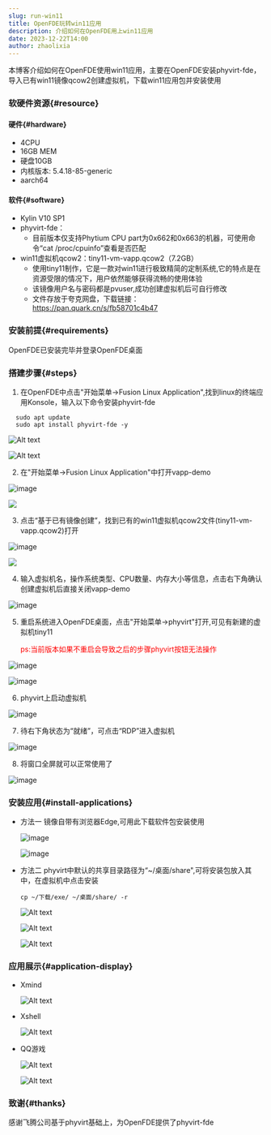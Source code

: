 ```yaml
---
slug: run-win11
title: OpenFDE玩转win11应用
description: 介绍如何在OpenFDE用上win11应用
date: 2023-12-22T14:00
author: zhaolixia
---
```


本博客介绍如何在OpenFDE使用win11应用，主要在OpenFDE安装phyvirt-fde，导入已有win11镜像qcow2创建虚拟机，下载win11应用包并安装使用
<!--truncate-->

### 软硬件资源{#resource}

#### 硬件{#hardware}

* 4CPU
* 16GB MEM
* 硬盘10GB
* 内核版本: 5.4.18-85-generic
* aarch64 
  
#### 软件{#software}

* Kylin V10 SP1
* phyvirt-fde：
  * 目前版本仅支持Phytium CPU part为0x662和0x663的机器，可使用命令“cat /proc/cpuinfo”查看是否匹配
* win11虚拟机qcow2：tiny11-vm-vapp.qcow2（7.2GB）
  * 使用tiny11制作，它是一款对win11进行极致精简的定制系统,它的特点是在资源受限的情况下，用户依然能够获得流畅的使用体验
  * 该镜像用户名与密码都是pvuser,成功创建虚拟机后可自行修改
  * 文件存放于夸克网盘，下载链接：https://pan.quark.cn/s/fb58701c4b47

### 安装前提{#requirements}

OpenFDE已安装完毕并登录OpenFDE桌面

### 搭建步骤{#steps}

1. 在OpenFDE中点击"开始菜单->Fusion Linux Application",找到linux的终端应用Konsole，输入以下命令安装phyvirt-fde
```
  sudo apt update
  sudo apt install phyvirt-fde -y
  ```

  ![Alt text](./img/image-7-1.png)

  ![Alt text](./img/image-14-1.png)

2. 在"开始菜单->Fusion Linux Application"中打开vapp-demo
   
  ![image](./img/image-7-1.png)

  ![](./img/IMG_20240102_100654.jpg)
   
3. 点击“基于已有镜像创建”，找到已有的win11虚拟机qcow2文件(tiny11-vm-vapp.qcow2)打开
   
  ![image](./img/image-4.png)

  ![](img/IMG_20240102_101913.jpg)

4. 输入虚拟机名，操作系统类型、CPU数量、内存大小等信息，点击右下角确认创建虚拟机后直接关闭vapp-demo
   
  ![image](./img/image-6.png)


5. 重启系统进入OpenFDE桌面，点击"开始菜单->phyvirt"打开,可见有新建的虚拟机tiny11

   <font color="red">ps:当前版本如果不重启会导致之后的步骤phyvirt按钮无法操作</font>

  ![image](img/image-9-1.png)

  ![image](./img/image-9-1-1.png)

6. phyvirt上启动虚拟机

  ![image](img/image-13-1.png)

7. 待右下角状态为“就绪”，可点击“RDP”进入虚拟机
  
  ![image](img/image-12-1.png)


8. 将窗口全屏就可以正常使用了
  
    
  ![image](./img/image-26.png)

### 安装应用{#install-applications}
* 方法一
  镜像自带有浏览器Edge,可用此下载软件包安装使用

  ![image](./img/Screenshot_20231214-135649_aFreeRDP.png)

  ![image](./img/Screenshot_20231214-140355_aFreeRDP.png)

* 方法二
  phyvirt中默认的共享目录路径为“~/桌面/share",可将安装包放入其中，在虚拟机中点击安装
  ```
  cp ~/下载/exe/ ~/桌面/share/ -r
  ```
  
  ![Alt text](img/Screenshot_20240102-113151_PhyVirt.png)

  ![Alt text](img/Screenshot_20240102-133944_PhyVirt.png)

  ![Alt text](img/Screenshot_20240102-154048_PhyVirt.png)

### 应用展示{#application-display}
* Xmind
  
  ![Alt text](img/Screenshot_20240102-174640_PhyVirt.png)

* Xshell

  ![Alt text](img/Screenshot_20240102-180025_PhyVirt.png)

* QQ游戏
  
  ![Alt text](img/Screenshot_20240104-134435_PhyVirt.png)

  ![Alt text](img/Screenshot_20240104-134529_PhyVirt.png)

### 致谢{#thanks}
感谢飞腾公司基于phyvirt基础上，为OpenFDE提供了phyvirt-fde
